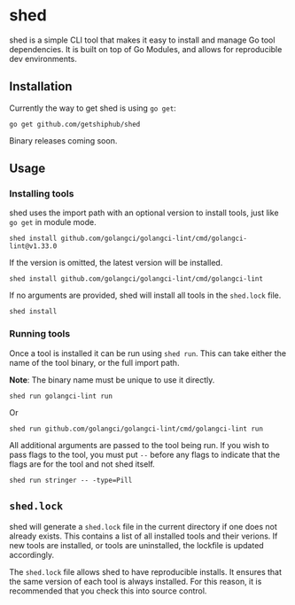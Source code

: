 # shed

shed is a simple CLI tool that makes it easy to install and manage Go tool dependencies.
It is built on top of Go Modules, and allows for reproducible dev environments.

## Installation

Currently the way to get shed is using `go get`:

```
go get github.com/getshiphub/shed
```

Binary releases coming soon.

## Usage

### Installing tools

shed uses the import path with an optional version to install tools, just like `go get` in module mode.

```
shed install github.com/golangci/golangci-lint/cmd/golangci-lint@v1.33.0
```

If the version is omitted, the latest version will be installed.

```
shed install github.com/golangci/golangci-lint/cmd/golangci-lint
```

If no arguments are provided, shed will install all tools in the `shed.lock` file.

```
shed install
```

### Running tools

Once a tool is installed it can be run using `shed run`. This can take either the name of the tool binary,
or the full import path.

**Note**: The binary name must be unique to use it directly.

```
shed run golangci-lint run
```

Or

```
shed run github.com/golangci/golangci-lint/cmd/golangci-lint run
```

All additional arguments are passed to the tool being run. If you wish to pass flags to the tool, you must
put `--` before any flags to indicate that the flags are for the tool and not shed itself.

```
shed run stringer -- -type=Pill
```

## `shed.lock`

shed will generate a `shed.lock` file in the current directory if one does not already exists. This contains a list of all
installed tools and their verions. If new tools are installed, or tools are uninstalled, the lockfile is updated accordingly.

The `shed.lock` file allows shed to have reproducible installs. It ensures that the same version of each tool is always installed.
For this reason, it is recommended that you check this into source control.
